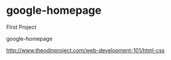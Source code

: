 # google-homepage
FIrst Project

google-homepage

http://www.theodinproject.com/web-development-101/html-css